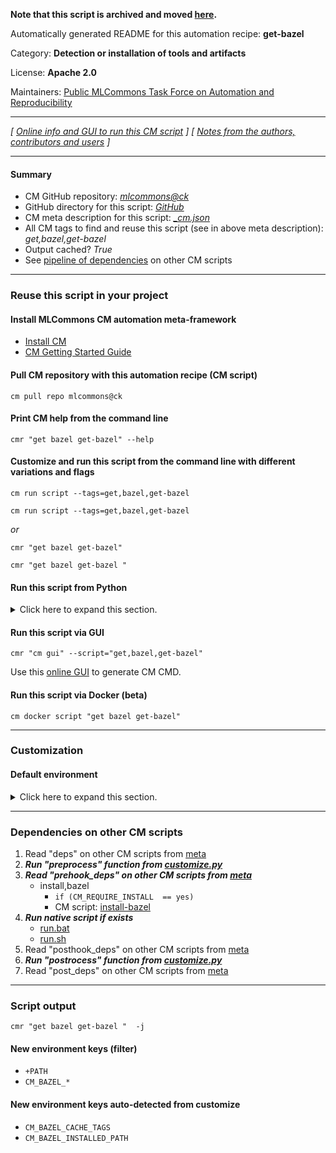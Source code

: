 **Note that this script is archived and moved [here](https://github.com/mlcommons/cm4mlops/tree/main/script/get-bazel).**



Automatically generated README for this automation recipe: **get-bazel**

Category: **Detection or installation of tools and artifacts**

License: **Apache 2.0**

Maintainers: [Public MLCommons Task Force on Automation and Reproducibility](https://github.com/mlcommons/ck/blob/master/docs/taskforce.md)

---
*[ [Online info and GUI to run this CM script](https://access.cknowledge.org/playground/?action=scripts&name=get-bazel,eaef0be38bac493c) ] [ [Notes from the authors, contributors and users](README-extra.md) ]*

---
#### Summary

* CM GitHub repository: *[mlcommons@ck](https://github.com/mlcommons/ck/tree/dev/cm-mlops)*
* GitHub directory for this script: *[GitHub](https://github.com/mlcommons/ck/tree/dev/cm-mlops/script/get-bazel)*
* CM meta description for this script: *[_cm.json](_cm.json)*
* All CM tags to find and reuse this script (see in above meta description): *get,bazel,get-bazel*
* Output cached? *True*
* See [pipeline of dependencies](#dependencies-on-other-cm-scripts) on other CM scripts


---
### Reuse this script in your project

#### Install MLCommons CM automation meta-framework

* [Install CM](https://access.cknowledge.org/playground/?action=install)
* [CM Getting Started Guide](https://github.com/mlcommons/ck/blob/master/docs/getting-started.md)

#### Pull CM repository with this automation recipe (CM script)

```cm pull repo mlcommons@ck```

#### Print CM help from the command line

````cmr "get bazel get-bazel" --help````

#### Customize and run this script from the command line with different variations and flags

`cm run script --tags=get,bazel,get-bazel`

`cm run script --tags=get,bazel,get-bazel `

*or*

`cmr "get bazel get-bazel"`

`cmr "get bazel get-bazel " `


#### Run this script from Python

<details>
<summary>Click here to expand this section.</summary>

```python

import cmind

r = cmind.access({'action':'run'
                  'automation':'script',
                  'tags':'get,bazel,get-bazel'
                  'out':'con',
                  ...
                  (other input keys for this script)
                  ...
                 })

if r['return']>0:
    print (r['error'])

```

</details>


#### Run this script via GUI

```cmr "cm gui" --script="get,bazel,get-bazel"```

Use this [online GUI](https://cKnowledge.org/cm-gui/?tags=get,bazel,get-bazel) to generate CM CMD.

#### Run this script via Docker (beta)

`cm docker script "get bazel get-bazel" `

___
### Customization

#### Default environment

<details>
<summary>Click here to expand this section.</summary>

These keys can be updated via `--env.KEY=VALUE` or `env` dictionary in `@input.json` or using script flags.


</details>

___
### Dependencies on other CM scripts


  1. Read "deps" on other CM scripts from [meta](https://github.com/mlcommons/ck/tree/dev/cm-mlops/script/get-bazel/_cm.json)
  1. ***Run "preprocess" function from [customize.py](https://github.com/mlcommons/ck/tree/dev/cm-mlops/script/get-bazel/customize.py)***
  1. ***Read "prehook_deps" on other CM scripts from [meta](https://github.com/mlcommons/ck/tree/dev/cm-mlops/script/get-bazel/_cm.json)***
     * install,bazel
       * `if (CM_REQUIRE_INSTALL  == yes)`
       - CM script: [install-bazel](https://github.com/mlcommons/ck/tree/master/cm-mlops/script/install-bazel)
  1. ***Run native script if exists***
     * [run.bat](https://github.com/mlcommons/ck/tree/dev/cm-mlops/script/get-bazel/run.bat)
     * [run.sh](https://github.com/mlcommons/ck/tree/dev/cm-mlops/script/get-bazel/run.sh)
  1. Read "posthook_deps" on other CM scripts from [meta](https://github.com/mlcommons/ck/tree/dev/cm-mlops/script/get-bazel/_cm.json)
  1. ***Run "postrocess" function from [customize.py](https://github.com/mlcommons/ck/tree/dev/cm-mlops/script/get-bazel/customize.py)***
  1. Read "post_deps" on other CM scripts from [meta](https://github.com/mlcommons/ck/tree/dev/cm-mlops/script/get-bazel/_cm.json)

___
### Script output
`cmr "get bazel get-bazel "  -j`
#### New environment keys (filter)

* `+PATH`
* `CM_BAZEL_*`
#### New environment keys auto-detected from customize

* `CM_BAZEL_CACHE_TAGS`
* `CM_BAZEL_INSTALLED_PATH`